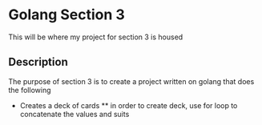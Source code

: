 # Golang Section 3

This will be where my project for section 3 is housed

## Description

The purpose of section 3 is to create a project written on golang that does the following

* Creates a deck of cards
** in order to create deck, use for loop to concatenate the values and suits

